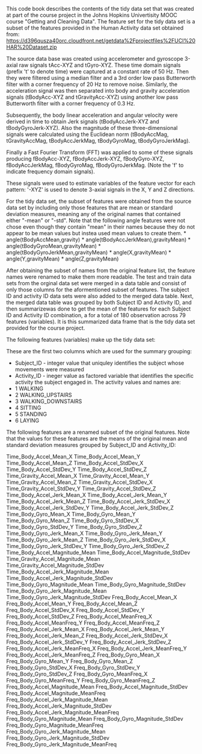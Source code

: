 This code book describes the contents of the tidy data set that was created at part of the course project in the Johns Hopkins Univertisity MOOC course "Getting and Cleaning Data". The feature set for the tidy data set is a subset of the features provided in the Human Activity data set obtained from: <https://d396qusza40orc.cloudfront.net/getdata%2Fprojectfiles%2FUCI%20HAR%20Dataset.zip>

The source data base was created using accelerometer and gyroscope 3-axial raw signals tAcc-XYZ and tGyro-XYZ. These time domain signals (prefix 't' to denote time) were captured at a constant rate of 50 Hz. Then they were filtered using a median filter and a 3rd order low pass Butterworth filter with a corner frequency of 20 Hz to remove noise. Similarly, the acceleration signal was then separated into body and gravity acceleration signals (tBodyAcc-XYZ and tGravityAcc-XYZ) using another low pass Butterworth filter with a corner frequency of 0.3 Hz.

Subsequently, the body linear acceleration and angular velocity were derived in time to obtain Jerk signals (tBodyAccJerk-XYZ and tBodyGyroJerk-XYZ). Also the magnitude of these three-dimensional signals were calculated using the Euclidean norm (tBodyAccMag, tGravityAccMag, tBodyAccJerkMag, tBodyGyroMag, tBodyGyroJerkMag).

Finally a Fast Fourier Transform (FFT) was applied to some of these signals producing fBodyAcc-XYZ, fBodyAccJerk-XYZ, fBodyGyro-XYZ, fBodyAccJerkMag, fBodyGyroMag, fBodyGyroJerkMag. (Note the 'f' to indicate frequency domain signals).

These signals were used to estimate variables of the feature vector for each pattern:
'-XYZ' is used to denote 3-axial signals in the X, Y and Z directions.

For the tidy data set, the subset of features were obtained from the source data set by including only those features that are mean or standard deviation measures, meaning any of the original names that contained either "-mean" or "-std". Note that the following angle features were not chose even though they contain "mean" in their names because they do not appear to be mean values but instea used mean values to create them.
\* angle(tBodyAccMean,gravity)
\* angle(tBodyAccJerkMean),gravityMean)
\* angle(tBodyGyroMean,gravityMean)
\* angle(tBodyGyroJerkMean,gravityMean)
\* angle(X,gravityMean)
\* angle(Y,gravityMean)
\* angle(Z,gravityMean)

After obtaining the subset of names from the original feature list, the feature names were renamed to make them more readable. The test and train data sets from the orginal data set were merged in a data table and consist of only those columns for the aformentioned subset of features. The subject ID and activity ID data sets were also added to the merged data table. Next, the merged data table was grouped by both Subject ID and Activity ID, and then summarizewas done to get the mean of the features for each Subject ID and Activity ID combination, a for a total of 180 observation across 79 features (variables). It is this summarized data frame that is the tidy data set provided for the course project.

The following features (variables) make up the tidy data set:

These are the first two columns which are used for the summary grouping:

-   Subject\_ID - integer value that uniquley identifies the subject whose movements were measured
-   Activity\_ID - ineger value as factored variable that identifies the specific activity the subject engaged in. The activity values and names are:
-   1 WALKING
-   2 WALKING\_UPSTAIRS
-   3 WALKING\_DOWNSTAIRS
-   4 SITTING
-   5 STANDING
-   6 LAYING

The following features are a renamed subset of the original features. Note that the values for these features are the means of the original mean and standard deviation measures grouped by Subject\_ID and Activity\_ID:

Time\_Body\_Accel\_Mean\_X
Time\_Body\_Accel\_Mean\_Y
Time\_Body\_Accel\_Mean\_Z
Time\_Body\_Accel\_StdDev\_X
Time\_Body\_Accel\_StdDev\_Y
Time\_Body\_Accel\_StdDev\_Z
Time\_Gravity\_Accel\_Mean\_X
Time\_Gravity\_Accel\_Mean\_Y
Time\_Gravity\_Accel\_Mean\_Z
Time\_Gravity\_Accel\_StdDev\_X
Time\_Gravity\_Accel\_StdDev\_Y
Time\_Gravity\_Accel\_StdDev\_Z
Time\_Body\_Accel\_Jerk\_Mean\_X
Time\_Body\_Accel\_Jerk\_Mean\_Y
Time\_Body\_Accel\_Jerk\_Mean\_Z
Time\_Body\_Accel\_Jerk\_StdDev\_X
Time\_Body\_Accel\_Jerk\_StdDev\_Y
Time\_Body\_Accel\_Jerk\_StdDev\_Z
Time\_Body\_Gyro\_Mean\_X
Time\_Body\_Gyro\_Mean\_Y
Time\_Body\_Gyro\_Mean\_Z
Time\_Body\_Gyro\_StdDev\_X
Time\_Body\_Gyro\_StdDev\_Y
Time\_Body\_Gyro\_StdDev\_Z
Time\_Body\_Gyro\_Jerk\_Mean\_X
Time\_Body\_Gyro\_Jerk\_Mean\_Y
Time\_Body\_Gyro\_Jerk\_Mean\_Z
Time\_Body\_Gyro\_Jerk\_StdDev\_X
Time\_Body\_Gyro\_Jerk\_StdDev\_Y
Time\_Body\_Gyro\_Jerk\_StdDev\_Z
Time\_Body\_Accel\_Magnitude\_Mean
Time\_Body\_Accel\_Magnitude\_StdDev
Time\_Gravity\_Accel\_Magnitude\_Mean
Time\_Gravity\_Accel\_Magnitude\_StdDev
Time\_Body\_Accel\_Jerk\_Magnitude\_Mean
Time\_Body\_Accel\_Jerk\_Magnitude\_StdDev
Time\_Body\_Gyro\_Magnitude\_Mean
Time\_Body\_Gyro\_Magnitude\_StdDev
Time\_Body\_Gyro\_Jerk\_Magnitude\_Mean
Time\_Body\_Gyro\_Jerk\_Magnitude\_StdDev
Freq\_Body\_Accel\_Mean\_X
Freq\_Body\_Accel\_Mean\_Y
Freq\_Body\_Accel\_Mean\_Z
Freq\_Body\_Accel\_StdDev\_X
Freq\_Body\_Accel\_StdDev\_Y
Freq\_Body\_Accel\_StdDev\_Z
Freq\_Body\_Accel\_MeanFreq\_X
Freq\_Body\_Accel\_MeanFreq\_Y
Freq\_Body\_Accel\_MeanFreq\_Z
Freq\_Body\_Accel\_Jerk\_Mean\_X
Freq\_Body\_Accel\_Jerk\_Mean\_Y
Freq\_Body\_Accel\_Jerk\_Mean\_Z
Freq\_Body\_Accel\_Jerk\_StdDev\_X
Freq\_Body\_Accel\_Jerk\_StdDev\_Y
Freq\_Body\_Accel\_Jerk\_StdDev\_Z
Freq\_Body\_Accel\_Jerk\_MeanFreq\_X
Freq\_Body\_Accel\_Jerk\_MeanFreq\_Y
Freq\_Body\_Accel\_Jerk\_MeanFreq\_Z
Freq\_Body\_Gyro\_Mean\_X
Freq\_Body\_Gyro\_Mean\_Y
Freq\_Body\_Gyro\_Mean\_Z
Freq\_Body\_Gyro\_StdDev\_X
Freq\_Body\_Gyro\_StdDev\_Y
Freq\_Body\_Gyro\_StdDev\_Z
Freq\_Body\_Gyro\_MeanFreq\_X
Freq\_Body\_Gyro\_MeanFreq\_Y
Freq\_Body\_Gyro\_MeanFreq\_Z
Freq\_Body\_Accel\_Magnitude\_Mean
Freq\_Body\_Accel\_Magnitude\_StdDev
Freq\_Body\_Accel\_Magnitude\_MeanFreq
Freq\_Body\_Accel\_Jerk\_Magnitude\_Mean
Freq\_Body\_Accel\_Jerk\_Magnitude\_StdDev
Freq\_Body\_Accel\_Jerk\_Magnitude\_MeanFreq
Freq\_Body\_Gyro\_Magnitude\_Mean
Freq\_Body\_Gyro\_Magnitude\_StdDev
Freq\_Body\_Gyro\_Magnitude\_MeanFreq
Freq\_Body\_Gyro\_Jerk\_Magnitude\_Mean
Freq\_Body\_Gyro\_Jerk\_Magnitude\_StdDev
Freq\_Body\_Gyro\_Jerk\_Magnitude\_MeanFreq
